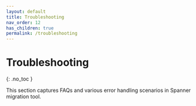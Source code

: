```yaml
---
layout: default
title: Troubleshooting
nav_order: 12
has_children: true
permalink: /troubleshooting
---
```


# Troubleshooting
{: .no_toc }

This section captures FAQs and various error handling scenarios in Spanner migration tool.